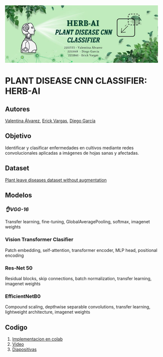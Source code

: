 ![HERB-AI PLANT DISEASE cnn CLASSIFIER](Banner_Herb-AI.png)

# **PLANT DISEASE CNN CLASSIFIER: HERB-AI**

## Autores

[Valentina Álvarez](https://github.com/valentinav03), [Erick Vargas](https://github.com/Darnell0323), [Diego García](https://github.com/DAlejandroGB)

## Objetivo

Identificar y clasificar enfermedades en cultivos mediante redes convolucionales aplicadas a imágenes de hojas sanas y afectadas.

## Dataset

[Plant leave diseases dataset without augmentation](https://data.mendeley.com/public-files/datasets/tywbtsjrjv/files/d5652a28-c1d8-4b76-97f3-72fb80f94efc/file_downloaded)

## Modelos

### ***👌VGG-16***
Transfer learning, fine-tuning, GlobalAveragePooling, softmax, imagenet weights

### Vision Transformer Clasifier
Patch embedding, self-attention, transformer encoder, MLP head, positional encoding

### Res-Net 50
Residual blocks, skip connections, batch normalization, transfer learning, imagenet weights

### EfficientNetB0
Compound scaling, depthwise separable convolutions, transfer learning, lightweight architecture, imagenet weights

## Codigo

1. [Implementacion en colab](https://colab.research.google.com/drive/1-jIcWLvyPKb4BJMt93VJR5kQrrVWQQg3?usp=sharing)
2. [Video]()
3. [Diapositivas](Diseases%20Plant%20CNN%20Clasifier.pdf)

